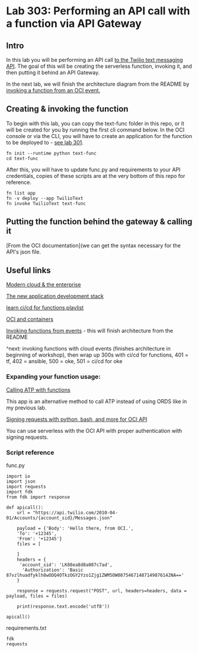 # Lab 303: Performing an API call with a function via API Gateway

## Intro

In this lab you will be performing an API call 
[to the Twilio text messaging API](https://www.twilio.com/docs/sms/send-messages). The goal of this will be creating the serverless function, invoking it, and then putting it behind an API Gateway.

In the next lab, we will finish the architecture diagram from the README by [invoking a function from an OCI event.](https://blogs.oracle.com/developers/oracle-functions-invoking-functions-automatically-with-cloud-events)

## Creating & invoking the function

To begin with this lab, you can copy the text-func folder in this repo, or it will be created for you by running the first cli command below. In the OCI console or via the CLI, you will have to create an application for the function to be deployed to - [see lab 301](https://github.com/GaryHostt/OCI_DevOps/blob/master/Lab302.md).
```
fn init --runtime python text-func
cd text-func
```
After this, you will have to update func.py and requirements to your API credentials, copies of these scripts are at the very bottom of this repo for reference. 
```
fn list app
fn -v deploy --app TwilioText
fn invoke TwilioText text-func
```

## Putting the function behind the gateway & calling it

[From the OCI documentation](we can get the syntax necessary for the API's json file.

## Useful links

[Modern cloud & the enterprise](https://blogs.oracle.com/cloud-infrastructure/agroscout-improves-development-and-devops-with-oracle-cloud-native-services)

[The new application development stack](
https://blogs.oracle.com/developers/meet-the-new-application-development-stack-kubernetes-serverless-registry-cicd-java)

[learn ci/cd for functions,playlist](https://learn.oracle.com/ols/course/cicd-automation-with-oracle-functions/37192/65159)

[OCI and containers](https://developer.oracle.com/cloud-native/)

[Invoking functions from events](https://blogs.oracle.com/developers/oracle-functions-invoking-functions-automatically-with-cloud-events) - this will finish architecture from the README

^next: invoking functions with cloud events (finishes architecture in beginning of workshop), then wrap up 300s with ci/cd for functions, 401 = tf, 402 = ansible, 500 = oke, 501 = ci/cd for oke

### Expanding your function usage: 

[Calling ATP with functions](https://blogs.oracle.com/developers/oracle-functions-connecting-to-an-atp-database-revisited)

This app is an alternative method to call ATP instead of using ORDS like in my previous lab.

[Signing requests with python, bash, and more for OCI API](https://docs.cloud.oracle.com/iaas/Content/API/Concepts/signingrequests.htm#Bash)

You can use serverless with the OCI API with proper authentication with signing requests.


### Script reference

func.py
```
import io
import json
import requests
import fdk
from fdk import response

def apicall():
    url = "https://api.twilio.com/2010-04-01/Accounts/{account_sid}/Messages.json"

    payload = {'Body': 'Hello there, from OCI.',
    'To': '+12345',
    'From': '+12345'}
    files = [

    ]
    headers = {
     'account_sid': 'LK88ea8d8a087c7ad',
      'Authorization': 'Basic 87vzlhuadfyklh8wODQ4OTkzOGY2Yzo1Zjg1ZWM5OW08754671487149876142NA=='
    }

    response = requests.request("POST", url, headers=headers, data = payload, files = files)

    print(response.text.encode('utf8'))

apicall()

```
requirements.txt
```
fdk
requests
```





